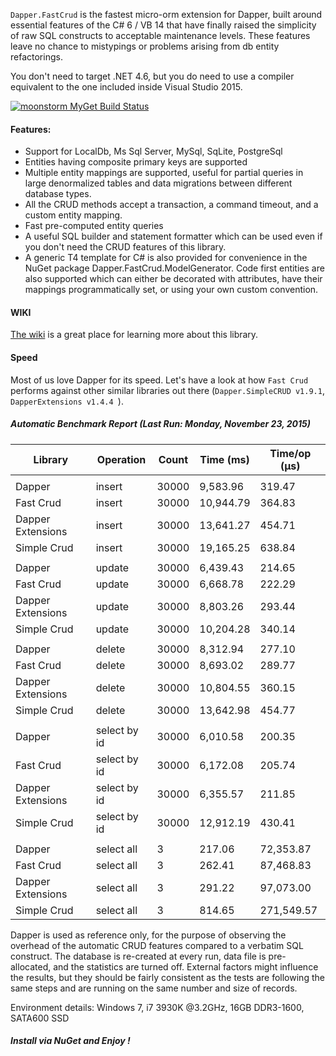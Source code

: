 ``Dapper.FastCrud`` is the fastest micro-orm extension for Dapper, built around essential features of the C# 6 / VB 14 that have finally raised the simplicity of raw SQL constructs to acceptable maintenance levels. These features leave no chance to mistypings or problems arising from db entity refactorings.

You don't need to target .NET 4.6, but you do need to use a compiler equivalent to the one included inside Visual Studio 2015.

[![moonstorm MyGet Build Status](https://www.myget.org/BuildSource/Badge/moonstorm?identifier=669ece00-23a8-4f36-ad44-95822c66bee2)](https://www.myget.org/)

#### Features:
- Support for LocalDb, Ms Sql Server, MySql, SqLite, PostgreSql
- Entities having composite primary keys are supported
- Multiple entity mappings are supported, useful for partial queries in large denormalized tables and data migrations between different database types.
- All the CRUD methods accept a transaction, a command timeout, and a custom entity mapping.
- Fast pre-computed entity queries
- A useful SQL builder and statement formatter which can be used even if you don't need the CRUD features of this library.
- A generic T4 template for C# is also provided for convenience in the NuGet package Dapper.FastCrud.ModelGenerator.
Code first entities are also supported which can either be decorated with attributes, have their mappings programmatically set, or using your own custom convention.

#### WIKI
[The wiki](https://github.com/MoonStorm/Dapper.FastCRUD/wiki) is a great place for learning more about this library.


#### Speed
Most of us love Dapper for its speed. 
Let's have a look at how ``Fast Crud`` performs against other similar libraries out there (``Dapper.SimpleCRUD v1.9.1``, ``DapperExtensions v1.4.4 ``).

##### Automatic Benchmark Report (Last Run: Monday, November 23, 2015)
|  Library   |  Operation | Count |Time (ms) | Time/op (μs) |
|------------|------------|-------|----------|--------------|
||||||
| Dapper | insert | 30000 | 9,583.96 | 319.47 |
| Fast Crud | insert | 30000 | 10,944.79 | 364.83 |
| Dapper Extensions | insert | 30000 | 13,641.27 | 454.71 |
| Simple Crud | insert | 30000 | 19,165.25 | 638.84 |
||||||
| Dapper | update | 30000 | 6,439.43 | 214.65 |
| Fast Crud | update | 30000 | 6,668.78 | 222.29 |
| Dapper Extensions | update | 30000 | 8,803.26 | 293.44 |
| Simple Crud | update | 30000 | 10,204.28 | 340.14 |
||||||
| Dapper | delete | 30000 | 8,312.94 | 277.10 |
| Fast Crud | delete | 30000 | 8,693.02 | 289.77 |
| Dapper Extensions | delete | 30000 | 10,804.55 | 360.15 |
| Simple Crud | delete | 30000 | 13,642.98 | 454.77 |
||||||
| Dapper | select by id | 30000 | 6,010.58 | 200.35 |
| Fast Crud | select by id | 30000 | 6,172.08 | 205.74 |
| Dapper Extensions | select by id | 30000 | 6,355.57 | 211.85 |
| Simple Crud | select by id | 30000 | 12,912.19 | 430.41 |
||||||
| Dapper | select all | 3 | 217.06 | 72,353.87 |
| Fast Crud | select all | 3 | 262.41 | 87,468.83 |
| Dapper Extensions | select all | 3 | 291.22 | 97,073.00 |
| Simple Crud | select all | 3 | 814.65 | 271,549.57 |


Dapper is used as reference only, for the purpose of observing the overhead of the automatic CRUD features compared to a verbatim SQL construct. The database is re-created at every run, data file is pre-allocated, and the statistics are turned off.
External factors might influence the results, but they should be fairly consistent as the tests are following the same steps and are running on the same number and size of records. 

Environment details: Windows 7, i7 3930K @3.2GHz, 16GB DDR3-1600, SATA600 SSD

##### Install via NuGet and Enjoy !

